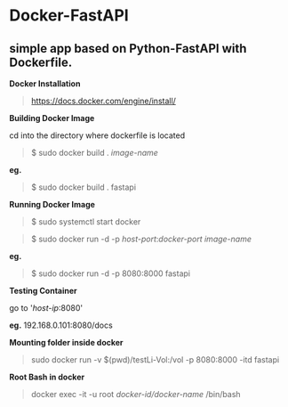 # Docker-FastAPI
## simple app based on Python-FastAPI with Dockerfile.

**Docker Installation**

>https://docs.docker.com/engine/install/ 

**Building Docker Image**

cd into the directory where dockerfile is located 

> $ sudo docker build . *image-name*

**eg.**

> $ sudo docker build . fastapi

**Running Docker Image**
> $ sudo systemctl start docker

> $ sudo docker run -d -p *host-port*:*docker-port* *image-name*

**eg.**

>$ sudo docker run -d -p 8080:8000 fastapi

**Testing Container**

go to '*host-ip*:8080'

**eg.**
192.168.0.101:8080/docs


**Mounting folder inside docker**

>sudo docker run -v $(pwd)/testLi-Vol:/vol -p 8080:8000 -itd fastapi

**Root Bash in docker** 
>docker exec -it -u root *docker-id/docker-name* /bin/bash